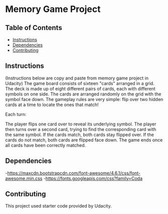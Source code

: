 # Memory Game Project

## Table of Contents

* [Instructions](#instructions)
* [Dependencies](#dependencies)
* [Contributing](#contributing)

## Instructions

(Instructions below are copy and paste from memory game project in Udacity)
The game board consists of sixteen "cards" arranged in a grid. The deck is made up of eight different pairs of cards, each with different symbols on one side. The cards are arranged randomly on the grid with the symbol face down. The gameplay rules are very simple: flip over two hidden cards at a time to locate the ones that match!

Each turn:

The player flips one card over to reveal its underlying symbol.
The player then turns over a second card, trying to find the corresponding card with the same symbol.
If the cards match, both cards stay flipped over.
If the cards do not match, both cards are flipped face down.
The game ends once all cards have been correctly matched.

## Dependencies

-https://maxcdn.bootstrapcdn.com/font-awesome/4.6.1/css/font-awesome.min.css
-https://fonts.googleapis.com/css?family=Coda

## Contributing

This project used starter code provided by Udacity.
